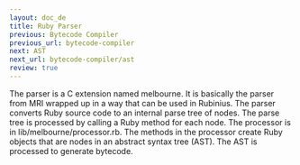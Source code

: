 ```yaml
---
layout: doc_de
title: Ruby Parser
previous: Bytecode Compiler
previous_url: bytecode-compiler
next: AST
next_url: bytecode-compiler/ast
review: true
---
```


The parser is a C extension named melbourne. It is basically the parser from
MRI wrapped up in a way that can be used in Rubinius. The parser converts Ruby
source code to an internal parse tree of nodes. The parse tree is processed by
calling a Ruby method for each node. The processor is in
lib/melbourne/processor.rb. The methods in the processor create Ruby objects
that are nodes in an abstract syntax tree (AST). The AST is processed to
generate bytecode.
